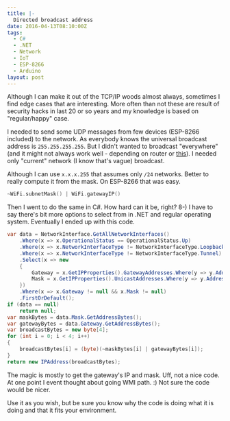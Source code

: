 ```yaml
---
title: |-
  Directed broadcast address
date: 2016-04-13T08:10:00Z
tags:
  - C#
  - .NET
  - Network
  - IoT
  - ESP-8266
  - Arduino
layout: post
---
```

Although I can make it out of the TCP/IP woods almost always, sometimes I find edge cases that are interesting. More often than not these are result of security hacks in last 20 or so years and my knowledge is based on "regular/happy" case. 

<!-- excerpt -->

I needed to send some UDP messages from few devices (ESP-8266 included) to the network. As everybody knows the universal broadcast address is `255.255.255.255`. But I didn't wanted to broadcast "everywhere" (and it might not always work well - depending on router or [this][1]). I needed only "current" network (I know that's vague) broadcast.

Although I can use `x.x.x.255` that assumes only `/24` networks. Better to really compute it from the mask. On ESP-8266 that was easy.

```cpp
~WiFi.subnetMask() | WiFi.gatewayIP()
```

Then I went to do the same in C#. How hard can it be, right? 8-) I have to say there's bit more options to select from in .NET and regular operating system. Eventually I ended up with this code.

```csharp
var data = NetworkInterface.GetAllNetworkInterfaces()
	.Where(x => x.OperationalStatus == OperationalStatus.Up)
	.Where(x => x.NetworkInterfaceType != NetworkInterfaceType.Loopback)
	.Where(x => x.NetworkInterfaceType != NetworkInterfaceType.Tunnel)
	.Select(x => new
	{
		Gateway = x.GetIPProperties().GatewayAddresses.Where(y => y.Address.AddressFamily == AddressFamily.InterNetwork).FirstOrDefault()?.Address,
		Mask = x.GetIPProperties().UnicastAddresses.Where(y => y.Address.AddressFamily == AddressFamily.InterNetwork).FirstOrDefault()?.IPv4Mask,
	})
	.Where(x => x.Gateway != null && x.Mask != null)
	.FirstOrDefault();
if (data == null)
	return null;
var maskBytes = data.Mask.GetAddressBytes();
var gatewayBytes = data.Gateway.GetAddressBytes();
var broadcastBytes = new byte[4];
for (int i = 0; i < 4; i++)
{
	broadcastBytes[i] = (byte)(~maskBytes[i] | gatewayBytes[i]);
}
return new IPAddress(broadcastBytes);
```

The magic is mostly to get the gateway's IP and mask. Uff, not a nice code. At one point I event thought about going WMI path. :) Not sure the code would be nicer.

Use it as you wish, but be sure you know why the code is doing what it is doing and that it fits your environment.

[1]: https://github.com/dechamps/WinIPBroadcast